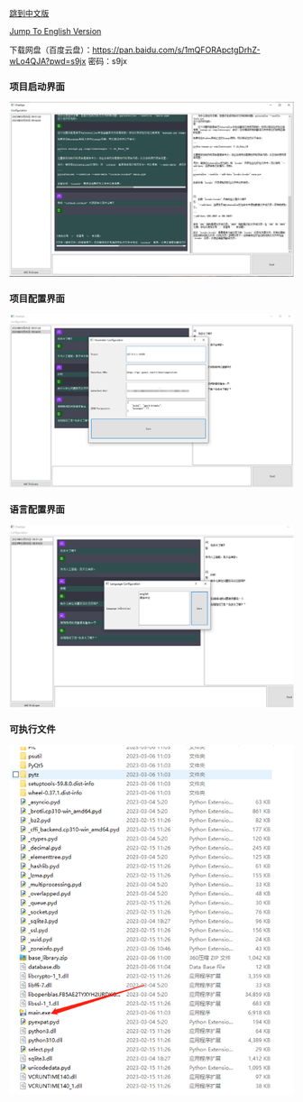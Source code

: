 [跳到中文版](docs/Readme_zh.md)

[Jump To English Version](docs/Readme_en.md)


下载网盘（百度云盘）：https://pan.baidu.com/s/1mQFORApctgDrhZ-wLo4QJA?pwd=s9jx
密码：s9jx

### 项目启动界面

![img.png](docs/img.png)

### 项目配置界面
![img.png](docs/img1.png)

### 语言配置界面
![img.png](docs/img2.png)

### 可执行文件
![img.png](docs/img3.png)